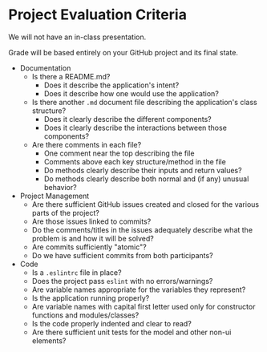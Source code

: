# Project Evaluation Criteria

We will not have an in-class presentation.

Grade will be based entirely on your GitHub project and its final state.

- Documentation
    - Is there a README.md?
        - Does it describe the application's intent?
        - Does it describe how one would use the application?
    - Is there another `.md` document file describing the application's class structure?
        - Does it clearly describe the different components?
        - Does it clearly describe the interactions between those components?
    - Are there comments in each file?
        - One comment near the top describing the file
        - Comments above each key structure/method in the file
        - Do methods clearly describe their inputs and return values?
        - Do methods clearly describe both normal and (if any) unusual behavior?
- Project Management
    - Are there sufficient GitHub issues created and closed for the various parts of the project?
    - Are those issues linked to commits?
    - Do the comments/titles in the issues adequately describe what the problem is and how it will be solved?
    - Are commits sufficiently "atomic"?
    - Do we have sufficient commits from both participants?
- Code
    - Is a `.eslintrc` file in place?
    - Does the project pass `eslint` with no errors/warnings?
    - Are variable names appropriate for the variables they represent?
    - Is the application running properly?
    - Are variable names with capital first letter used only for constructor functions and modules/classes?
    - Is the code properly indented and clear to read?
    - Are there sufficient unit tests for the model and other non-ui elements?
